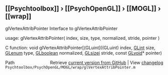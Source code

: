 ## [[Psychtoolbox]] &#8250; [[PsychOpenGL]] &#8250; [[MOGL]] &#8250; [[wrap]]

glVertexAttribPointer  Interface to glVertexAttribPointer  
  
usage:  glVertexAttribPointer( index, size, type, normalized, stride, pointer )  
  
C function:  void glVertexAttribPointer[(GLuint]((GLuint) index, [GLint](GLint) size, [GLenum](GLenum) type, [GLboolean](GLboolean) normalized, [GLsizei](GLsizei) stride, const [GLvoid](GLvoid)\* pointer)  




<div class="code_header" style="text-align:right;">
  <span style="float:left;">Path&nbsp;&nbsp;</span> <span class="counter">Retrieve <a href=
  "https://raw.github.com/Psychtoolbox-3/Psychtoolbox-3/beta/Psychtoolbox/PsychOpenGL/MOGL/wrap/glVertexAttribPointer.m">current version from GitHub</a> | View <a href=
  "https://github.com/Psychtoolbox-3/Psychtoolbox-3/commits/beta/Psychtoolbox/PsychOpenGL/MOGL/wrap/glVertexAttribPointer.m">changelog</a></span>
</div>
<div class="code">
  <code>Psychtoolbox/PsychOpenGL/MOGL/wrap/glVertexAttribPointer.m</code>
</div>

